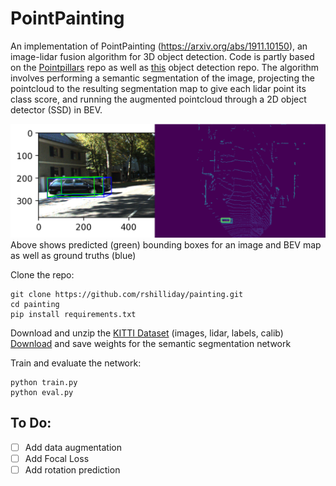 # PointPainting
An implementation of PointPainting (https://arxiv.org/abs/1911.10150), an image-lidar fusion algorithm for 3D object detection. Code is partly based on the [Pointpillars](https://github.com/nutonomy/second.pytorch) repo as well as [this](https://github.com/sgrvinod/a-PyTorch-Tutorial-to-Object-Detection) object detection repo. The algorithm involves performing a semantic segmentation of the image, projecting the pointcloud to the resulting segmentation map to give each lidar point its class score, and running the augmented pointcloud through a 2D object detector (SSD) in BEV.

![](prediction.png)
Above shows predicted (green) bounding boxes for an image and BEV map as well as ground truths (blue)


Clone the repo:
```
git clone https://github.com/rshilliday/painting.git
cd painting
pip install requirements.txt
```
Download and unzip the [KITTI Dataset](http://www.cvlibs.net/datasets/kitti/eval_object.php?obj_benchmark=bev) (images, lidar, labels, calib)
[Download](https://drive.google.com/file/d/1nqSDmTx97Y23j7L3Wca5hPudxXp57A7J/view?usp=sharing) and save weights for the semantic segmentation network

Train and evaluate the network:
```
python train.py
python eval.py
```

## To Do:
- [ ] Add data augmentation
- [ ] Add Focal Loss
- [ ] Add rotation prediction

